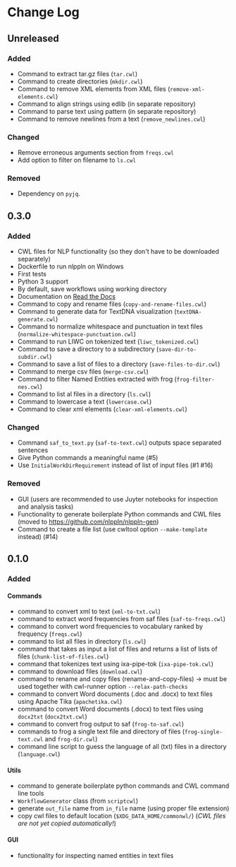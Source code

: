 # Change Log

## Unreleased

### Added

- Command to extract tar.gz files (`tar.cwl`)
- Command to create directories (`mkdir.cwl`)
- Command to remove XML elements from XML files (`remove-xml-elements.cwl`)
- Command to align strings using edlib (in separate repository)
- Command to parse text using pattern (in separate repository)
- Command to remove newlines from a text (`remove_newlines.cwl`)

### Changed

- Remove erroneous arguments section from `freqs.cwl`
- Add option to filter on filename to `ls.cwl`

### Removed

- Dependency on `pyjq`.

## 0.3.0

### Added

- CWL files for NLP functionality (so they don't have to be downloaded separately)
- Dockerfile to run nlppln on Windows
- First tests
- Python 3 support
- By default, save workflows using working directory
- Documentation on [Read the Docs](http://nlppln.readthedocs.io/en/latest/)
- Command to copy and rename files (`copy-and-rename-files.cwl`)
- Command to generate data for TextDNA visualization (`textDNA-generate.cwl`)
- Command to normalize whitespace and punctuation in text files (`normalize-whitespace-punctuation.cwl`)
- Command to run LIWC on tokenized text (`liwc_tokenized.cwl`)
- Command to save a directory to a subdirectory (`save-dir-to-subdir.cwl`)
- Command to save a list of files to a directory (`save-files-to-dir.cwl`)
- Command to merge csv files (`merge-csv.cwl`)
- Command to filter Named Entities extracted with frog (`frog-filter-nes.cwl`)
- Command to list al files in a directory (`ls.cwl`)
- Command to lowercase a text (`lowercase.cwl`)
- Command to clear xml elements (`clear-xml-elements.cwl`)

### Changed

- Command `saf_to_text.py` (`saf-to-text.cwl`) outputs space separated sentences
- Give Python commands a meaningful name (#5)
- Use `InitialWorkDirRequirement` instead of list of input files (#1 #16)

### Removed

- GUI (users are recommended to use Juyter notebooks for inspection and analysis tasks)
- Functionality to generate boilerplate Python commands and CWL files (moved to https://github.com/nlppln/nlppln-gen)
- Command to create a file list (use cwltool option `--make-template` instead) (#14)

## 0.1.0

### Added

#### Commands

- command to convert xml to text (`xml-to-txt.cwl`)
- command to extract word frequencies from saf files (`saf-to-freqs.cwl`)
- command to convert word frequencies to vocabulary ranked by frequency (`freqs.cwl`)
- command to list all files in directory (`ls.cwl`)
- command that takes as input a list of files and returns a list of lists of files (`chunk-list-of-files.cwl`)
- command that tokenizes text using ixa-pipe-tok (`ixa-pipe-tok.cwl`)
- command to download files (`download.cwl`)
- command to rename and copy files (rename-and-copy-files) -> must be used together with cwl-runner option `--relax-path-checks`
- command to convert Word documents (.doc and .docx) to text files using Apache Tika (`apachetika.cwl`)
- command to convert Word documents (.docx) to text files using `docx2txt` (`docx2txt.cwl`)
- command to convert frog output to saf (`frog-to-saf.cwl`)
- commands to frog a single text file and directory of files (`frog-single-text.cwl` and `frog-dir.cwl`)
- command line script to guess the language of all (txt) files in a directory (`language.cwl`)

#### Utils

- command to generate boilerplate python commands and CWL command line tools
- `WorkflowGenerator` class (from `scriptcwl`)
- generate `out_file` name from `in_file` name (using proper file extension)
- copy cwl files to default location (`$XDG_DATA_HOME/commonwl/`) (*CWL files are not yet copied automatically!*)

#### GUI

- functionality for inspecting named entities in text files

